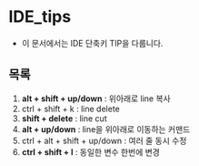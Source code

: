 # IDE_tips
- 이 문서에서는 IDE 단축키 TIP을 다룹니다.
## 목록
1. __alt + shift + up/down__ : 위아래로 line 복사
2. ctrl + shift + k : line delete
3. __shift + delete__ : line cut
4. __alt + up/down__ : line을 위아래로 이동하는 커맨드
5. ctrl + alt + shift + up/down : 여러 줄 동시 수정
6. __ctrl + shift + l__ : 동일한 변수 한번에 변경